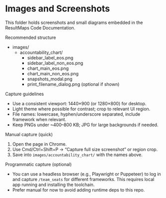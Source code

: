 # Images and Screenshots

This folder holds screenshots and small diagrams embedded in the ResultMaps Code Documentation.

Recommended structure

- images/
  - accountability_chart/
    - sidebar_label_eos.png
    - sidebar_label_non_eos.png
    - chart_main_eos.png
    - chart_main_non_eos.png
    - snapshots_modal.png
    - print_filename_dialog.png (optional if shown)

Capture guidelines

- Use a consistent viewport: 1440×900 (or 1280×800) for desktop.
- Light theme where possible for contrast; crop to relevant UI region.
- File names: lowercase, hyphen/underscore separated, include framework when relevant.
- Keep PNGs under ~400–800 KB; JPG for large backgrounds if needed.

Manual capture (quick)

1) Open the page in Chrome.
2) Use Cmd/Ctrl+Shift+P → “Capture full size screenshot” or region crop.
3) Save into `images/accountability_chart/` with the names above.

Programmatic capture (optional)

- You can use a headless browser (e.g., Playwright or Puppeteer) to log in and capture `/team_seats` for different frameworks. This requires local app running and installing the toolchain.
- Prefer manual for now to avoid adding runtime deps to this repo.

